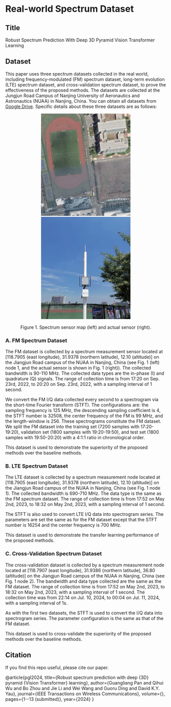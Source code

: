 # Real-world Spectrum Dataset 
## Title
Robust Spectrum Prediction With Deep 3D Pyramid Vision Transformer Learning

## Dataset 
This paper uses three spectrum datasets collected in the real world, including frequency-modulated (FM) spectrum dataset, long-term evolution (LTE) spectrum dataset, and cross-validation spectrum dataset, to prove the effectiveness of the proposed methods. The datasets are collected at the Jungjun Road Campus of Nanjing University of Aeronautics and Astronautics (NUAA) in Nanjing, China. You can obtain all datasets from [Google Drive](https://drive.google.com/drive/folders/1w2kTaRKVRmsO5jUAovZc78W_eTQ63TDm?usp=sharing). Specific details about these three datasets are as follows:

<div align="center">
    <img src="Spectrum-sensor-map/sensor-map.png" width="280" height="320" alt="Image 1" />
    <img src="Spectrum-sensor-map/actual-sensor-image.png" width="280" height="320" alt="Image 2" />
    <p align="center"> Figure 1. Spectrum sensor map (left) and actual sensor (right).</p>
</div>

### A. FM Spectrum Dataset
The FM dataset is collected by a spectrum measurement sensor located at [118.7905 (east longitude), 31.9378 (northern latitude), 12.10 (altitude)] on the Jiangjun Road campus of the NUAA in Nanjing, China (see Fig. 1 (left) node 1, and the actual sensor is shown in Fig. 1 (right)). The collected bandwidth is 90-110 MHz. The collected data types are the in-phase (I) and quadrature (Q) signals. The range of collection time is from 17:20 on Sep. 23rd, 2022, to 20:20 on Sep. 23rd, 2022, with a sampling interval of 1 second. 

We convert the FM I/Q data collected every second to a spectrogram via the short-time Fourier transform (STFT). The configurations are: the sampling frequency is 125 MHz, the descending sampling coefficient is 4, the STFT number is 32508, the center frequency of the FM is 99 MHz, and the length-window is 256. These spectrograms constitute the FM dataset. We split the FM dataset into the training set (7200 samples with 17:20-19:20), validation set (1800 samples with 19:20-19:50), and test set (1800 samples with 19:50-20:20) with a 4:1:1 ratio in chronological order.

This dataset is used to demonstrate the superiority of the proposed methods over the baseline methods.

### B. LTE Spectrum Dataset
The LTE dataset is collected by a spectrum measurement node located at [118.7905 (east longitude), 31.9378 (northern latitude), 12.10 (altitude)] on the Jiangjun Road campus of the NUAA in Nanjing, China (see Fig. 1 node 1). The collected bandwidth is 690-710 MHz. The data type is the same as the FM spectrum dataset. The range of collection time is from 17:52 on May 2nd, 2023, to 18:32 on May 2nd, 2023, with a sampling interval of 1 second.

The STFT is also used to convert LTE I/Q data into spectrogram series. The parameters are set the same as for the FM dataset except that the STFT number is 16254 and the center frequency is 700 MHz.

This dataset is used to demonstrate the transfer learning performance of the proposed methods.

### C. Cross-Validation Spectrum Dataset
The cross-validation dataset is collected by a spectrum measurement node located at [118.7907 (east longitude), 31.9386 (northern latitude), 36.80 (altitude)] on the Jiangjun Road campus of the NUAA in Nanjing, China (see Fig. 1 node 2). The bandwidth and data type collected are the same as the FM dataset. The range of collection time is from 17:52 on May 2nd, 2023, to 18:32 on May 2nd, 2023, with a sampling interval of 1 second. The collection time was from 22:14 on Jul. 10, 2024, to 00:04 on Jul. 11, 2024, with a sampling interval of 1s. 

As with the first two datasets, the STFT is used to convert the I/Q data into spectrogram series. The parameter configuration is the same as that of the FM dataset.

This dataset is used to cross-validate the superiority of the proposed methods over the baseline methods.

## Citation
If you find this repo useful, please cite our paper.
<div>
@article{pgl2024,
	title={Robust spectrum prediction with deep {3D} pyramid {Vision Transformer} learning},
	author={Guangliang Pan and Qihui Wu and Bo Zhou and Jie Li and Wei Wang and Guoru Ding and David K.Y. Yau},
	journal={IEEE Transactions on Wireless Communications},
	volume={},
	pages={1--13 (submitted)},
	year={2024}
}
</div>
